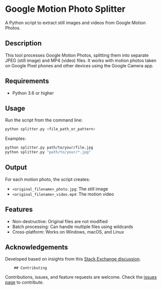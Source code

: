 # Google Motion Photo Splitter

A Python script to extract still images and videos from Google Motion Photos.

## Description

This tool processes Google Motion Photos, splitting them into separate JPEG (still image) and MP4 (video) files. It works with motion photos taken on Google Pixel phones and other devices using the Google Camera app.

## Requirements

- Python 3.6 or higher

## Usage

Run the script from the command line:

```sh
python splitter.py <file_path_or_pattern>
```

Examples:

```sh
python splitter.py path/to/your/file.jpg
python splitter.py "path/to/your/*.jpg"
```

## Output

For each motion photo, the script creates:

- `<original_filename>_photo.jpg`: The still image
- `<original_filename>_video.mp4`: The motion video

## Features

- Non-destructive: Original files are not modified
- Batch processing: Can handle multiple files using wildcards
- Cross-platform: Works on Windows, macOS, and Linux

## Acknowledgements

Developed based on insights from this [Stack Exchange discussion](https://android.stackexchange.com/questions/196831/how-do-i-view-google-cameras-motion-photos-on-my-windows-pc).

        ## Contributing

Contributions, issues, and feature requests are welcome. Check the [issues page](../../issues) to contribute.
